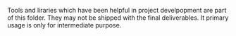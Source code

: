 Tools and liraries which have been helpful in project develpopment are  part of this folder. 
They may not be shipped with the final deliverables. It primary usage is only for intermediate purpose.